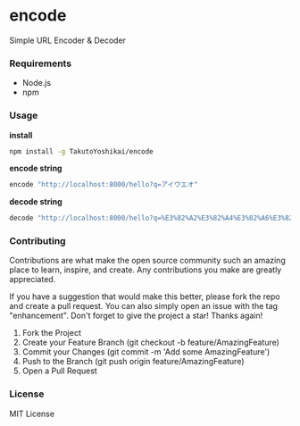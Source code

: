 # encode
Simple URL Encoder & Decoder

### Requirements
* Node.js
* npm

### Usage
**install**
```bash
npm install -g TakutoYoshikai/encode
```


**encode string**
```bash
encode "http://localhost:8000/hello?q=アイウエオ"
```

**decode string**
```bash
decode "http://localhost:8000/hello?q=%E3%82%A2%E3%82%A4%E3%82%A6%E3%82%A8%E3%82%AA"
```

### Contributing

Contributions are what make the open source community such an amazing place to learn, inspire, and create. Any contributions you make are greatly appreciated.

If you have a suggestion that would make this better, please fork the repo and create a pull request. You can also simply open an issue with the tag "enhancement". Don't forget to give the project a star! Thanks again!

1. Fork the Project
2. Create your Feature Branch (git checkout -b feature/AmazingFeature)
3. Commit your Changes (git commit -m 'Add some AmazingFeature')
4. Push to the Branch (git push origin feature/AmazingFeature)
5. Open a Pull Request

### License
MIT License
